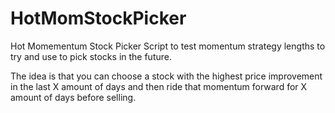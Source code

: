 # HotMomStockPicker
Hot Momementum Stock Picker
Script to test momentum strategy lengths to try and use to pick stocks in the future.

The idea is that you can choose a stock with the highest price improvement in the last X amount of days and then ride that momentum forward for X amount of days before selling.


